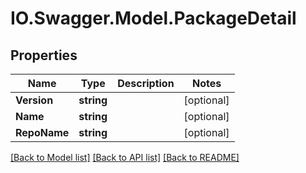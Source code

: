 # IO.Swagger.Model.PackageDetail
## Properties

Name | Type | Description | Notes
------------ | ------------- | ------------- | -------------
**Version** | **string** |  | [optional] 
**Name** | **string** |  | [optional] 
**RepoName** | **string** |  | [optional] 

[[Back to Model list]](../README.md#documentation-for-models) [[Back to API list]](../README.md#documentation-for-api-endpoints) [[Back to README]](../README.md)


